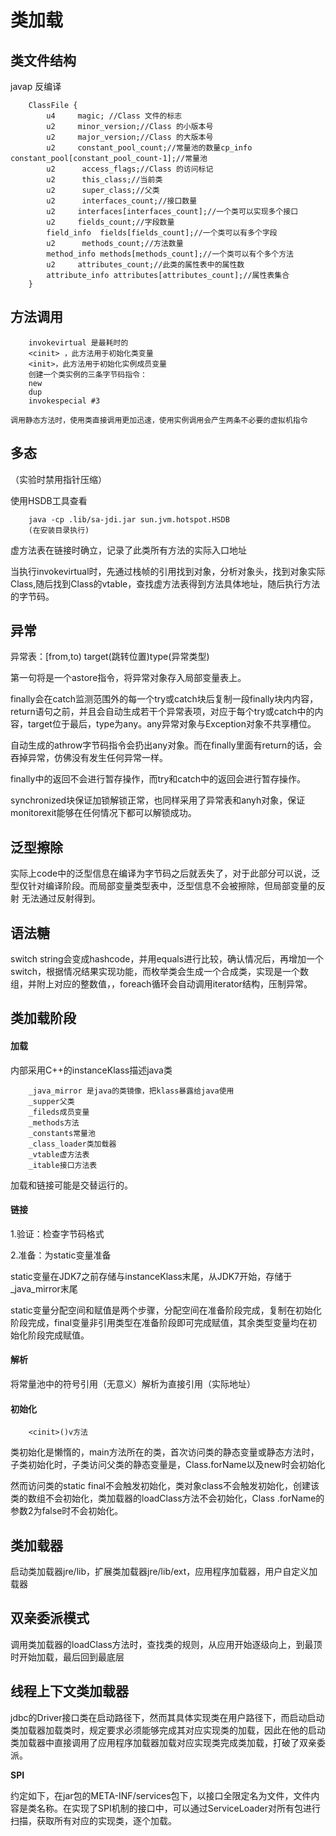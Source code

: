 # 类加载

## 类文件结构

javap 反编译
```
    ClassFile {
        u4     magic; //Class 文件的标志
        u2     minor_version;//Class 的小版本号
        u2     major_version;//Class 的大版本号
        u2     constant_pool_count;//常量池的数量cp_info constant_pool[constant_pool_count-1];//常量池
        u2      access_flags;//Class 的访问标记
        u2      this_class;//当前类
        u2      super_class;//父类
        u2      interfaces_count;//接口数量
        u2     interfaces[interfaces_count];//一个类可以实现多个接口
        u2     fields_count;//字段数量
        field_info  fields[fields_count];//一个类可以有多个字段
        u2      methods_count;//方法数量
        method_info methods[methods_count];//一个类可以有个多个方法
        u2     attributes_count;//此类的属性表中的属性数
        attribute_info attributes[attributes_count];//属性表集合
    }
```
## 方法调用
```
    invokevirtual 是最耗时的
    <cinit> ，此方法用于初始化类变量
    <init>，此方法用于初始化实例成员变量
    创建一个类实例的三条字节码指令：
    new
    dup
    invokespecial #3
```    
    调用静态方法时，使用类直接调用更加迅速，使用实例调用会产生两条不必要的虚拟机指令

## 多态

（实验时禁用指针压缩）

使用HSDB工具查看
```
    java -cp .lib/sa-jdi.jar sun.jvm.hotspot.HSDB
    (在安装目录执行)
```
虚方法表在链接时确立，记录了此类所有方法的实际入口地址

当执行invokevirtual时，先通过栈帧的引用找到对象，分析对象头，找到对象实际Class,随后找到Class的vtable，查找虚方法表得到方法具体地址，随后执行方法的字节码。

## 异常

异常表：[from,to) target(跳转位置)type(异常类型)

第一句将是一个astore指令，将异常对象存入局部变量表上。

finally会在catch监测范围外的每一个try或catch块后复制一段finally块内内容，return语句之前，并且会自动生成若干个异常表项，对应于每个try或catch中的内容，target位于最后，type为any。any异常对象与Exception对象不共享槽位。

自动生成的athrow字节码指令会扔出any对象。而在finally里面有return的话，会吞掉异常，仿佛没有发生任何异常一样。

finally中的返回不会进行暂存操作，而try和catch中的返回会进行暂存操作。

synchronized块保证加锁解锁正常，也同样采用了异常表和anyh对象，保证monitorexit能够在任何情况下都可以解锁成功。

## 泛型擦除

实际上code中的泛型信息在编译为字节码之后就丢失了，对于此部分可以说，泛型仅针对编译阶段。而局部变量类型表中，泛型信息不会被擦除，但局部变量的反射 无法通过反射得到。

## 语法糖

switch string会变成hashcode，并用equals进行比较，确认情况后，再增加一个switch，根据情况结果实现功能，而枚举类会生成一个合成类，实现是一个数组，并附上对应的整数值，，foreach循环会自动调用iterator结构，压制异常。

## 类加载阶段

#### 加载

内部采用C++的instanceKlass描述java类
```
    _java_mirror 是java的类镜像，把klass暴露给java使用
    _supper父类
    _fileds成员变量
    _methods方法
    _constants常量池
    _class_loader类加载器
    _vtable虚方法表
    _itable接口方法表
```
加载和链接可能是交替运行的。

#### 链接

1.验证：检查字节码格式

2.准备：为static变量准备

static变量在JDK7之前存储与instanceKlass末尾，从JDK7开始，存储于_java_mirror末尾

static变量分配空间和赋值是两个步骤，分配空间在准备阶段完成，复制在初始化阶段完成，final变量非引用类型在准备阶段即可完成赋值，其余类型变量均在初始化阶段完成赋值。

#### 解析

将常量池中的符号引用（无意义）解析为直接引用（实际地址）

#### 初始化
```
    <cinit>()v方法
```
类初始化是懒惰的，main方法所在的类，首次访问类的静态变量或静态方法时，子类初始化时，子类访问父类的静态变量是，Class.forName以及new时会初始化

然而访问类的static final不会触发初始化，类对象class不会触发初始化，创建该类的数组不会初始化，类加载器的loadClass方法不会初始化，Class .forName的参数2为false时不会初始化。

## 类加载器

启动类加载器jre/lib，扩展类加载器jre/lib/ext，应用程序加载器，用户自定义加载器

## 双亲委派模式

调用类加载器的loadClass方法时，查找类的规则，从应用开始逐级向上，到最顶时开始加载，最后回到最底层

## 线程上下文类加载器

jdbc的Driver接口类在启动路径下，然而其具体实现类在用户路径下，而启动启动类加载器加载类时，规定要求必须能够完成其对应实现类的加载，因此在他的启动类加载器中直接调用了应用程序加载器加载对应实现类完成类加载，打破了双亲委派。

**SPI**

约定如下，在jar包的META-INF/services包下，以接口全限定名为文件，文件内容是类名称。在实现了SPI机制的接口中，可以通过ServiceLoader对所有包进行扫描，获取所有对应的实现类，逐个加载。